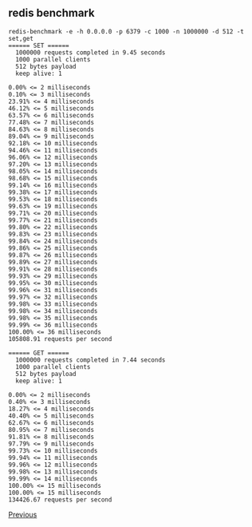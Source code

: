 redis benchmark
--

    redis-benchmark -e -h 0.0.0.0 -p 6379 -c 1000 -n 1000000 -d 512 -t set,get
    ====== SET ======
      1000000 requests completed in 9.45 seconds
      1000 parallel clients
      512 bytes payload
      keep alive: 1

    0.00% <= 2 milliseconds
    0.10% <= 3 milliseconds
    23.91% <= 4 milliseconds
    46.12% <= 5 milliseconds
    63.57% <= 6 milliseconds
    77.48% <= 7 milliseconds
    84.63% <= 8 milliseconds
    89.04% <= 9 milliseconds
    92.18% <= 10 milliseconds
    94.46% <= 11 milliseconds
    96.06% <= 12 milliseconds
    97.20% <= 13 milliseconds
    98.05% <= 14 milliseconds
    98.68% <= 15 milliseconds
    99.14% <= 16 milliseconds
    99.38% <= 17 milliseconds
    99.53% <= 18 milliseconds
    99.63% <= 19 milliseconds
    99.71% <= 20 milliseconds
    99.77% <= 21 milliseconds
    99.80% <= 22 milliseconds
    99.83% <= 23 milliseconds
    99.84% <= 24 milliseconds
    99.86% <= 25 milliseconds
    99.87% <= 26 milliseconds
    99.89% <= 27 milliseconds
    99.91% <= 28 milliseconds
    99.93% <= 29 milliseconds
    99.95% <= 30 milliseconds
    99.96% <= 31 milliseconds
    99.97% <= 32 milliseconds
    99.98% <= 33 milliseconds
    99.98% <= 34 milliseconds
    99.98% <= 35 milliseconds
    99.99% <= 36 milliseconds
    100.00% <= 36 milliseconds
    105808.91 requests per second

    ====== GET ======
      1000000 requests completed in 7.44 seconds
      1000 parallel clients
      512 bytes payload
      keep alive: 1

    0.00% <= 2 milliseconds
    0.40% <= 3 milliseconds
    18.27% <= 4 milliseconds
    40.40% <= 5 milliseconds
    62.67% <= 6 milliseconds
    80.95% <= 7 milliseconds
    91.81% <= 8 milliseconds
    97.79% <= 9 milliseconds
    99.73% <= 10 milliseconds
    99.94% <= 11 milliseconds
    99.96% <= 12 milliseconds
    99.98% <= 13 milliseconds
    99.99% <= 14 milliseconds
    100.00% <= 15 milliseconds
    100.00% <= 15 milliseconds
    134426.67 requests per second

[Previous](../index.md)